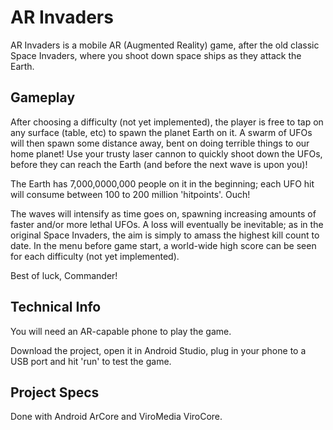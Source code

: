 # AR Invaders

AR Invaders is a mobile AR (Augmented Reality) game, after the old classic Space Invaders, where you shoot down 
space ships as they attack the Earth.

## Gameplay

After choosing a difficulty (not yet implemented), the player is free to tap on any surface (table, etc) to spawn the planet Earth on it.
A swarm of UFOs will then spawn some distance away, bent on doing terrible things to our home planet! Use your trusty laser cannon to
quickly shoot down the UFOs, before they can reach the Earth (and before the next wave is upon you)!

The Earth has 7,000,0000,000 people on it in the beginning; each UFO hit will consume between 100 to 200 million 'hitpoints'. Ouch!

The waves will intensify as time goes on, spawning increasing amounts of faster and/or more lethal UFOs. A loss will eventually be
inevitable; as in the original Space Invaders, the aim is simply to amass the highest kill count to date. In the menu before game start, 
a world-wide high score can be seen for each difficulty (not yet implemented).

Best of luck, Commander!

## Technical Info

You will need an AR-capable phone to play the game.

Download the project, open it in Android Studio, plug in your phone to a USB port and hit 'run' to test the game.

## Project Specs

Done with Android ArCore and ViroMedia ViroCore.
